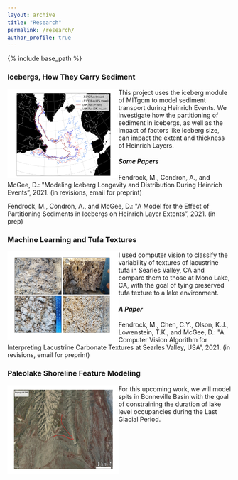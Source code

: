 ```yaml
---
layout: archive
title: "Research"
permalink: /research/
author_profile: true
---
```


{% include base_path %}

### Icebergs, How They Carry Sediment
<img align="left" width="250" height="200" src="/images/norm_warm_envelopes.png">


This project uses the iceberg module of MITgcm to model sediment transport during Heinrich Events. We investigate how the partitioning of sediment in icebergs, as well as the impact of factors like iceberg size, can impact the extent and thickness of Heinrich Layers.


#### *Some Papers*
Fendrock, M., Condron, A., and McGee, D.: "Modeling Iceberg Longevity and Distribution During Heinrich Events”, 2021. (in revisions, email for preprint)

Fendrock, M., Condron, A., and McGee, D.: "A Model for the Effect of Partitioning Sediments in Icebergs on Heinrich Layer Extents”, 2021. (in prep)


### Machine Learning and Tufa Textures
<img align="left" width="250" height="200" src="/images/figure_2.png">


I used computer vision to classify the variability of textures of lacustrine tufa in Searles Valley, CA and compare them to those at Mono Lake, CA, with the goal of tying preserved tufa texture to a lake environment.

#### *A Paper*
Fendrock, M., Chen, C.Y., Olson, K.J., Lowenstein, T.K., and McGee, D.: "A Computer Vision Algorithm for Interpreting Lacustrine Carbonate Textures at Searles Valley, USA”, 2021. (in revisions, email for preprint)

### Paleolake Shoreline Feature Modeling
<img align="left" width="250" height="200" src="/images/fingerpoint_spit_edit.png">

For this upcoming work, we will model spits in Bonneville Basin with the goal of constraining the duration of lake level occupancies during the Last Glacial Period.
